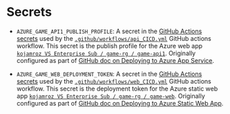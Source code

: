 # Secrets

- `AZURE_GAME_API1_PUBLISH_PROFILE`:
  A secret in the [GitHub Actions secrets] used by the
  [`.github/workflows/api_CICD.yml`]
  GitHub actions workflow.
  This secret is the publish profile for the Azure web app [`kojamroz VS Enterprise Sub / game-rg / game-api1`].
  Originally configured as part of [GitHub doc on Deploying to Azure App Service].

- `AZURE_GAME_WEB_DEPLOYMENT_TOKEN`:
  A secret in the [GitHub Actions secrets] used by the
  [`.github/workflows/web_CICD.yml`]
  GitHub actions workflow.
  This secret is the deployment token for the Azure static web app [`kojamroz VS Enterprise Sub / game-rg / game-web`].
  Originally configured as part of [GitHub doc on Deploying to Azure Static Web App].

<!--
--------------------------------------------------------------------------------
references
--------------------------------------------------------------------------------
-->

[GitHub Actions secrets]: https://github.com/konrad-jamrozik/game/settings/secrets/actions
[`.github/workflows/web_CICD.yml`]: ../.github/workflows/web_CICD.yml
[`.github/workflows/api_CICD.yml`]: ../.github/workflows/api_CICD.yml
[`kojamroz VS Enterprise Sub / game-rg / game-web`]: https://portal.azure.com/#@spawarottijamro.onmicrosoft.com/resource/subscriptions/8695c84c-09a4-4b50-994f-a2fa7f36cc92/resourcegroups/game-rg/providers/Microsoft.Web/staticSites/game-web/staticsite
[`kojamroz VS Enterprise Sub / game-rg / game-api1`]: https://portal.azure.com/#@spawarottijamro.onmicrosoft.com/resource/subscriptions/8695c84c-09a4-4b50-994f-a2fa7f36cc92/resourcegroups/game-rg/providers/Microsoft.Web/sites/game-api1/appServices
[GitHub doc on Deploying to Azure App Service]: https://docs.github.com/en/actions/deployment/deploying-to-your-cloud-provider/deploying-to-azure/deploying-net-to-azure-app-service
[GitHub doc on Deploying to Azure Static Web App]: https://docs.github.com/en/actions/deployment/deploying-to-your-cloud-provider/deploying-to-azure/deploying-to-azure-static-web-app
